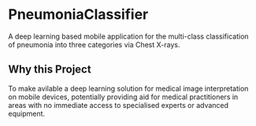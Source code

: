 # PneumoniaClassifier
A deep learning based mobile application for the multi-class classification of pneumonia into three categories via Chest X-rays. 
## Why this Project
To make avilable a deep learning solution for medical image interpretation on mobile devices, potentially providing aid for medical practitioners in areas with no immediate access to specialised experts or advanced equipment.
